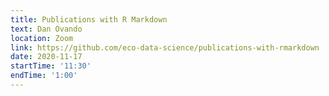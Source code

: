 ```yaml
---
title: Publications with R Markdown
text: Dan Ovando
location: Zoom
link: https://github.com/eco-data-science/publications-with-rmarkdown
date: 2020-11-17
startTime: '11:30'
endTime: '1:00'
---
```

